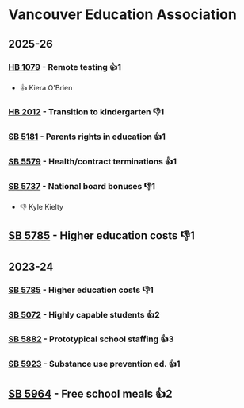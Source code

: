 # Vancouver Education Association
## 2025-26

### [HB 1079](/bill/2025-26/hb/1079/) - Remote testing 👍1  
* 👍 Kiera O'Brien

### [HB 2012](/bill/2025-26/hb/2012/) - Transition to kindergarten  👎1 

### [SB 5181](/bill/2025-26/sb/5181/) - Parents rights in education 👍1  

### [SB 5579](/bill/2025-26/sb/5579/) - Health/contract terminations 👍1  

### [SB 5737](/bill/2025-26/sb/5737/) - National board bonuses  👎1 
* 👎 Kyle Kielty

## [SB 5785](/bill/2025-26/sb/5785/) - Higher education costs  👎1 

## 2023-24

### [SB 5785](/bill/2023-24/sb/5785/) - Higher education costs  👎1 

### [SB 5072](/bill/2023-24/sb/5072/) - Highly capable students 👍2  

### [SB 5882](/bill/2023-24/sb/5882/) - Prototypical school staffing 👍3  

### [SB 5923](/bill/2023-24/sb/5923/) - Substance use prevention ed. 👍1  

## [SB 5964](/bill/2023-24/sb/5964/) - Free school meals 👍2  
